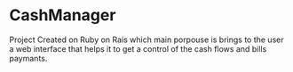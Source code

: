 # CashManager
Project Created on Ruby on Rais which main porpouse is brings to the user a web interface that helps it to get a control of the cash flows and bills paymants.
